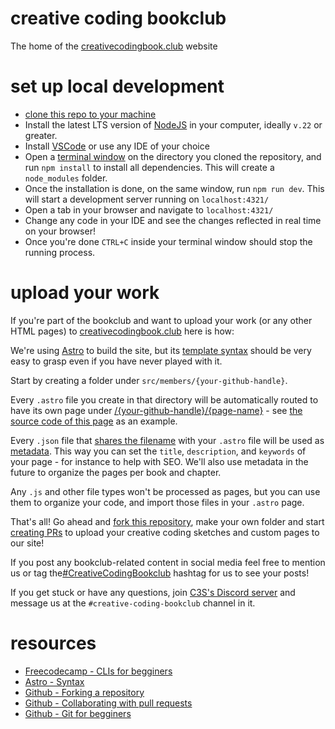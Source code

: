 # creative coding bookclub

The home of the [creativecodingbook.club](https://creativecodingbook.club) website

# set up local development 

- [clone this repo to your machine](https://docs.github.com/en/repositories/creating-and-managing-repositories/cloning-a-repository)
- Install the latest LTS version of [NodeJS](https://nodejs.org/en/learn/getting-started/introduction-to-nodejs) in your computer, ideally `v.22` or greater.
- Install [VSCode](https://code.visualstudio.com/) or use any IDE of your choice 
- Open a [terminal window](https://www.freecodecamp.org/news/command-line-for-beginners/) on the directory you cloned the repository, and run `npm install` to install all dependencies. This will create a `node_modules` folder. 
- Once the installation is done, on the same window, run `npm run dev`. This will start a development server running on `localhost:4321/`
- Open a tab in your browser and navigate to `localhost:4321/`
- Change any code in your IDE and see the changes reflected in real time on your browser!
- Once you're done `CTRL+C` inside your terminal window should stop the running process.

# upload your work 

If you're part of the bookclub and want to upload your work (or any other HTML pages) to [creativecodingbook.club](https://creativecodingbook.club) here is how:

We're using [Astro](https://docs.astro.build/en/concepts/why-astro/) to build the site, but its [template syntax](https://docs.astro.build/en/reference/astro-syntax/) should be very easy to grasp even if you have never played with it.

Start by creating a folder under `src/members/{your-github-handle}`. 

Every `.astro` file you create in that directory will be automatically routed to have its own page under [/{your-github-handle}/{page-name}](https://creativecodingbook.club/example/p5) - see [the source code of this page](https://github.com/sb-luis/creative-coding-bookclub/tree/main/src/members/example) as an example.

Every `.json` file that [shares the filename](https://github.com/sb-luis/creative-coding-bookclub/blob/main/src/members/sb-luis/hola.json) with your `.astro` file will be used as [metadata](https://creativecodingbook.club/sb-luis/hola). This way you can set the `title`, `description`, and `keywords` of your page - for instance to help with SEO. We'll also use metadata in the future to organize the pages per book and chapter.

Any `.js` and other file types won't be processed as pages, but you can use them to organize your code, and import those files in your `.astro` page. 

That's all! Go ahead and [fork this repository](https://docs.github.com/en/pull-requests/collaborating-with-pull-requests/working-with-forks/fork-a-repo), make your own folder and start [creating PRs](https://docs.github.com/en/pull-requests/collaborating-with-pull-requests/proposing-changes-to-your-work-with-pull-requests/creating-a-pull-request-from-a-fork) to upload your creative coding sketches and custom pages to our site! 

If you post any bookclub-related content in social media feel free to mention us or tag the[#CreativeCodingBookclub](https://bsky.app/hashtag/CreativeCodingBookclub) hashtag for us to see your posts! 

If you get stuck or have any questions, join [C3S's Discord server](https://discord.gg/ggYbapqx) and message us at the `#creative-coding-bookclub` channel in it. 

# resources 

- [Freecodecamp - CLIs for begginers](https://www.freecodecamp.org/news/command-line-for-beginners/)
- [Astro - Syntax](https://docs.astro.build/en/reference/astro-syntax/)
- [Github - Forking a repository](https://docs.github.com/en/pull-requests/collaborating-with-pull-requests/working-with-forks/fork-a-repo)
- [Github - Collaborating with pull requests](https://docs.github.com/en/pull-requests/collaborating-with-pull-requests/proposing-changes-to-your-work-with-pull-requests/creating-a-pull-request-from-a-fork)
- [Github - Git for begginers](https://github.blog/developer-skills/programming-languages-and-frameworks/what-is-git-our-beginners-guide-to-version-control/)